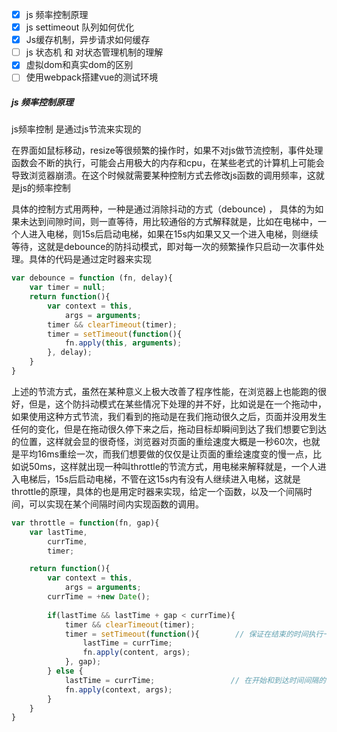 - [x] js 频率控制原理
- [x] js settimeout 队列如何优化
- [x] Js缓存机制，异步请求如何缓存
- [ ] js 状态机 和 对状态管理机制的理解
- [x] 虚拟dom和真实dom的区别
- [ ] 使用webpack搭建vue的测试环境

##### js 频率控制原理

js频率控制 是通过js节流来实现的

在界面如鼠标移动，resize等很频繁的操作时，如果不对js做节流控制，事件处理函数会不断的执行，可能会占用极大的内存和cpu，在某些老式的计算机上可能会导致浏览器崩溃。在这个时候就需要某种控制方式去修改js函数的调用频率，这就是js的频率控制

具体的控制方式用两种，一种是通过消除抖动的方式（debounce) ， 具体的为如果未达到间隙时间，则一直等待，用比较通俗的方式解释就是，比如在电梯中，一个人进入电梯，则15s后启动电梯，如果在15s内如果又又一个进入电梯，则继续等待，这就是debounce的防抖动模式，即对每一次的频繁操作只启动一次事件处理。具体的代码是通过定时器来实现

```javascript
var debounce = function (fn, delay){
    var timer = null; 
    return function(){
        var context = this,
            args = arguments; 
        timer && clearTimeout(timer);
        timer = setTimeout(function(){
            fn.apply(this, arguments);
        }, delay);
    }
}
```

上述的节流方式，虽然在某种意义上极大改善了程序性能，在浏览器上也能跑的很好，但是，这个防抖动模式在某些情况下处理的并不好，比如说是在一个拖动中，如果使用这种方式节流，我们看到的拖动是在我们拖动很久之后，页面并没用发生任何的变化，但是在拖动很久停下来之后，拖动目标却瞬间到达了我们想要它到达的位置，这样就会显的很奇怪，浏览器对页面的重绘速度大概是一秒60次，也就是平均16ms重绘一次，而我们想要做的仅仅是让页面的重绘速度变的慢一点，比如说50ms，这样就出现一种叫throttle的节流方式，用电梯来解释就是，一个人进入电梯后，15s后启动电梯，不管在这15s内有没有人继续进入电梯，这就是throttle的原理，具体的也是用定时器来实现，给定一个函数，以及一个间隔时间，可以实现在某个间隔时间内实现函数的调用。

```javascript
var throttle = function(fn, gap){
    var lastTime, 
        currTime, 
        timer; 

    return function(){
        var context = this, 
            args = arguments; 
        currTime = +new Date();
        
        if(lastTime && lastTime + gap < currTime){
            timer && clearTimeout(timer);
            timer = setTimeout(function(){        // 保证在结束的时间执行一次
                lastTime = currTime; 
                fn.apply(content, args); 
            }, gap); 
        } else {
            lastTime = currTime;                 // 在开始和到达时间间隔的时候各执行一次
            fn.apply(context, args);        
        }
    }
}
```

